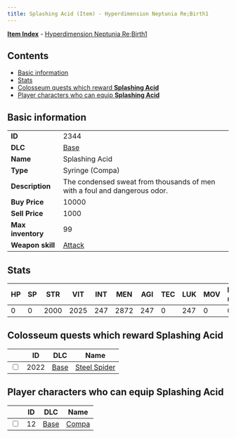 ```yaml
---
title: Splashing Acid (Item) - Hyperdimension Neptunia Re;Birth1
---
```


[**Item Index**](/neptunia/rb1/item/index.html) - [Hyperdimension Neptunia Re;Birth1](/neptunia/rb1)

## Contents

- [Basic information](#basic-information)
- [Stats](#stats)
- [Colosseum quests which reward **Splashing Acid**](#colosseum-quests-which-reward-splashing-acid)
- [Player characters who can equip **Splashing Acid**](#player-characters-who-can-equip-splashing-acid)

## Basic information

|   |   |
| -- | -- |
| **ID** | 2344 |
| **DLC** | [Base](/neptunia/rb1/dlc/1-base.html) |
| **Name** | Splashing Acid |
| **Type** | Syringe (Compa) |
| **Description** | The condensed sweat from thousands of men with a foul and dangerous odor. |
| **Buy Price** | 10000 |
| **Sell Price** | 1000 |
| **Max inventory** | 99 |
| **Weapon skill** | [Attack](/neptunia/rb1/skill/1-2001-attack.html) |


## Stats

| HP | SP | STR | VIT | INT | MEN | AGI | TEC | LUK | MOV | Fire res. | Ice res. | Wind res. | Lightning res. |
| -- | -- | --- | --- | --- | --- | --- | --- | --- | --- | --------- | -------- | --------- | -------------- |
| 0 | 0 | 2000 | 2025 | 247 | 2872 | 247 | 0 | 247 | 0 | 0 | 0 | 0 | 0 |


## Colosseum quests which reward **Splashing Acid**

|    | ID | DLC | Name |
| -- | -- | --- | ---- |
| <input type="checkbox" id="rb1-colosseum-1-2022" class="trackbox" /> | 2022 | [Base](/neptunia/rb1/dlc/1-base.html) | [Steel Spider](/neptunia/rb1/colosseum/1-2022-steel-spider.html) |


## Player characters who can equip **Splashing Acid**

|    | ID | DLC | Name |
| -- | -- | --- | ---- |
| <input type="checkbox" id="rb1-player-1-12" class="trackbox" /> | 12 | [Base](/neptunia/rb1/dlc/1-base.html) | [Compa](/neptunia/rb1/player/1-12-compa.html) |
